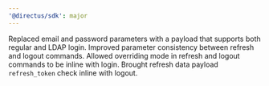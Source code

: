```yaml
---
'@directus/sdk': major
---
```


Replaced email and password parameters with a payload that supports both regular and LDAP login. Improved parameter consistency between refresh and logout commands. Allowed overriding mode in refresh and logout commands to be inline with login. Brought refresh data payload `refresh_token` check inline with logout.
